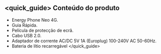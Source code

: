 ## <quick_guide> Conteúdo do produto

* Energy Phone Neo 4G.
* Guia Rápida.
* Película de protecção de ecrã.
* Cabo USB 2.0.
* Adaptador de corrente AC/DC 5V 1A (Europlug) 100-240V AC 50-60Hz.
* Bateria de lítio recarregável
</quick_guide>
